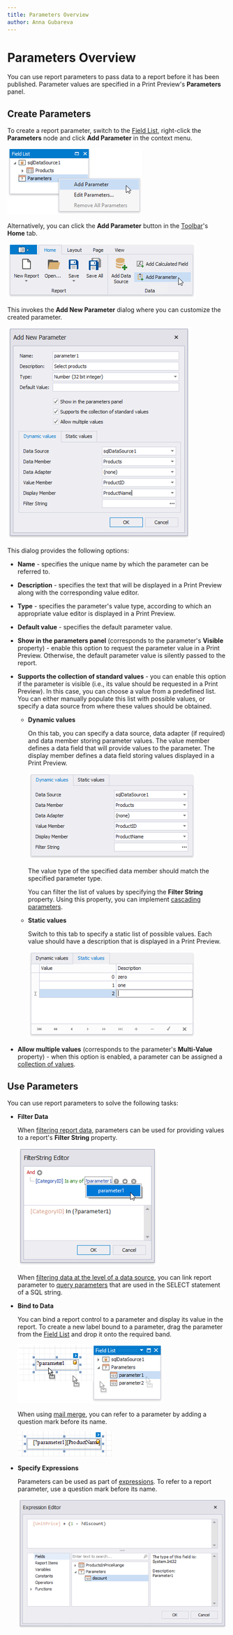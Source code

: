 ```yaml
---
title: Parameters Overview
author: Anna Gubareva
---
```

# Parameters Overview

You can use report parameters to pass data to a report before it has been published. Parameter values are specified in a Print Preview's **Parameters** panel.

## <a name="createparameters"></a>Create Parameters
To create a report parameter, switch to the [Field List](../../report-designer-tools/ui-panels/field-list.md), right-click the **Parameters** node and click **Add Parameter** in the context menu.

![](../../../../../images/eurd-win-parameters-add-parameter-via-field-list.png)

Alternatively, you can click the **Add Parameter** button in the [Toolbar](../../report-designer-tools/toolbar.md)'s **Home** tab.

![](../../../../../images/eurd-win-parameters-add-parameter-via-toolbar.png)

This invokes the **Add New Parameter** dialog where you can customize the created parameter.

![](../../../../../images/eurd-win-parameters-add-new-parameter-dialog.png)

This dialog provides the following options:

* **Name** - specifies the unique name by which the parameter can be referred to.
* **Description** - specifies the text that will be displayed in a Print Preview along with the corresponding value editor.
* **Type** - specifies the parameter's value type, according to which an appropriate value editor is displayed in a Print Preview.
* **Default value** - specifies the default parameter value.
* **Show in the parameters panel** (corresponds to the parameter's **Visible** property) - enable this option to request the parameter value in a Print Preview. Otherwise, the default parameter value is silently passed to the report.
* **Supports the collection of standard values** - you can enable this option if the parameter is visible (i.e., its value should be requested in a Print Preview). In this case, you can choose a value from a predefined list. You can either manually populate this list with possible values, or specify a data source from where these values should be obtained.
	
	* **Dynamic values**
		
		On this tab, you can specify a data source, data adapter (if required) and data member storing parameter values. The value member defines a data field that will provide values to the parameter. The display member defines a data field storing values displayed in a Print Preview.
		
		![](../../../../../images/eurd-win-parameters-dynamic-values.png)
		
		The value type of the specified data member should match the specified parameter type.
		
		You can filter the list of values by specifying the **Filter String** property. Using this property, you can implement [cascading parameters](create-multi-value-and-cascading-parameters.md).
		
	* **Static values**
		
		Switch to this tab to specify a static list of possible values. Each value should have a description that is displayed in a Print Preview.
		
		![](../../../../../images/eurd-win-parameters-static-values.png)

* **Allow multiple values** (corresponds to the parameter's **Multi-Value** property) - when this option is enabled, a parameter can be assigned a [collection of values](create-multi-value-and-cascading-parameters.md).

## <a name="useparameters"></a>Use Parameters
You can use report parameters to solve the following tasks:

* **Filter Data**
	
	When [filtering report data](../filter-data/filter-data-at-the-report-level.md), parameters can be used for providing values to a report's **Filter String** property.
	
	![](../../../../../images/eurd-win-parameters-in-filter-string.png)
	
	When [filtering data at the level of a data source](../filter-data/filter-data-at-the-data-source-level.md), you can link report parameter to [query parameters](use-query-parameters.md) that are used in the SELECT statement of a SQL string.

* **Bind to Data**
	
	You can bind a report control to a parameter and display its value in the report. To create a new label bound to a parameter, drag the parameter from the [Field List](../../report-designer-tools/ui-panels/field-list.md) and drop it onto the required band.
	
	![](../../../../../images/eurd-win-parameters-for-data-binding.png)
	
	When using [mail merge](../../bind-to-data/use-embedded-fields-mail-merge.md), you can refer to a parameter by adding a question mark before its name.

	![](../../../../../images/eurd-win-mailmerge-parameters.png)

* **Specify Expressions**
    
    Parameters can be used as part of [expressions](../../use-expressions.md). To refer to a report parameter, use a question mark before its name.

    ![](../../../../../images/eurd-win-parameters-in-expression-editor.png)